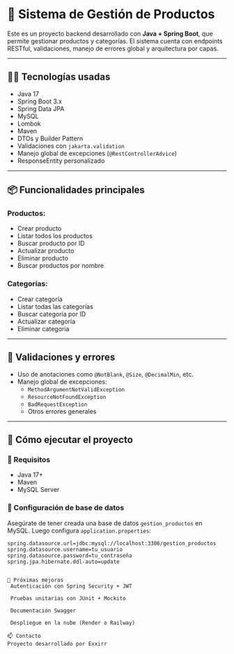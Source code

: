 # 🛒 Sistema de Gestión de Productos

Este es un proyecto backend desarrollado con **Java + Spring Boot**, que permite gestionar productos y categorías. El sistema cuenta con endpoints RESTful, validaciones, manejo de errores global y arquitectura por capas.

---

## 🧑‍💻 Tecnologías usadas

- Java 17
- Spring Boot 3.x
- Spring Data JPA
- MySQL
- Lombok
- Maven
- DTOs y Builder Pattern
- Validaciones con `jakarta.validation`
- Manejo global de excepciones (`@RestControllerAdvice`)
- ResponseEntity personalizado

---

## 📦 Funcionalidades principales

### Productos:
- Crear producto
- Listar todos los productos
- Buscar producto por ID
- Actualizar producto
- Eliminar producto
- Buscar productos por nombre

### Categorías:
- Crear categoría
- Listar todas las categorías
- Buscar categoría por ID
- Actualizar categoría
- Eliminar categoría

---

## 🧪 Validaciones y errores

- Uso de anotaciones como `@NotBlank`, `@Size`, `@DecimalMin`, etc.
- Manejo global de excepciones:
  - `MethodArgumentNotValidException`
  - `ResourceNotFoundException`
  - `BadRequestException`
  - Otros errores generales

---

## 🧰 Cómo ejecutar el proyecto

### 🔧 Requisitos
- Java 17+
- Maven
- MySQL Server

### 🔌 Configuración de base de datos

Asegúrate de tener creada una base de datos `gestion_productos` en MySQL. Luego configura `application.properties`:

```properties
spring.datasource.url=jdbc:mysql://localhost:3306/gestion_productos
spring.datasource.username=tu_usuario
spring.datasource.password=tu_contraseña
spring.jpa.hibernate.ddl-auto=update


🧪 Próximas mejoras
 Autenticación con Spring Security + JWT

 Pruebas unitarias con JUnit + Mockito

 Documentación Swagger

 Despliegue en la nube (Render o Railway)

📫 Contacto
Proyecto desarrollado por Exxirr

